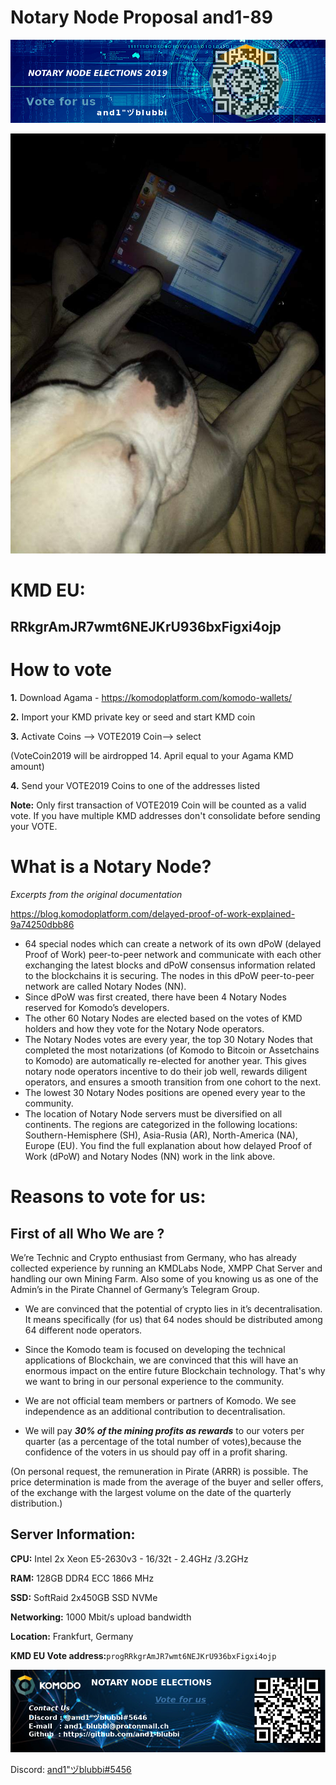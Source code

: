 # Notary Node Proposal and1-89

![Banner_1.png](./Banner_1.png)




<p align="center">
  <img width="512" src="dog.jpg" />


# KMD EU:   

## RRkgrAmJR7wmt6NEJKrU936bxFigxi4ojp 




# How to vote ##

**1.** Download Agama - https://komodoplatform.com/komodo-wallets/

**2.** Import your KMD private key or seed and start KMD coin

**3.** Activate Coins --> VOTE2019 Coin--> select

(VoteCoin2019 will be airdropped 14. April equal to your Agama KMD amount)

**4.** Send your VOTE2019 Coins to one of the addresses listed

**Note:** Only first transaction of VOTE2019 Coin will be counted as a valid vote.
If you have multiple KMD addresses don't consolidate before sending your VOTE.


# What is a Notary Node?

*Excerpts from the original documentation*

https://blog.komodoplatform.com/delayed-proof-of-work-explained-9a74250dbb86

* 64 special nodes which can create a network of its own dPoW (delayed Proof of Work) peer-to-peer network and communicate with each other exchanging the latest blocks and dPoW consensus information related to the blockchains it is securing. The nodes in this dPoW peer-to-peer network are called Notary Nodes (NN).
* Since dPoW was first created, there have been 4 Notary Nodes reserved for Komodo’s developers.
* The other 60 Notary Nodes are elected based on the votes of KMD holders and how they vote for the Notary Node operators.
* The Notary Nodes votes are every year, the top 30 Notary Nodes that completed the most notarizations (of Komodo to Bitcoin or Assetchains to Komodo) are automatically re-elected for another year. This gives notary node operators incentive to do their job well, rewards diligent operators, and ensures a smooth transition from one cohort to the next.
* The lowest 30 Notary Nodes positions are opened every year to the community.
* The location of Notary Node servers must be diversified on all continents. The regions are categorized in the following locations: Southern-Hemisphere (SH), Asia-Rusia (AR), North-America (NA), Europe (EU).
You find the full explanation about how delayed Proof of Work (dPoW) and Notary Nodes (NN) work in the link above.



# Reasons to vote for us:


## First of all Who We are ? 

We’re  Technic and Crypto enthusiast from Germany, who has already collected experience by running an KMDLabs Node, XMPP Chat Server and handling 
our own Mining Farm. Also some of you knowing us as one of the Admin’s in the 
Pirate Channel of Germany’s Telegram Group.

* We are convinced that the potential of crypto lies in it’s decentralisation. It means specifically (for us) that 64 nodes should be distributed among 64 different node operators.

* Since the Komodo team is focused on developing the technical applications of  Blockchain, we are convinced that this will have an enormous impact on the entire future Blockchain technology. That's why we want to bring in our personal experience to the community.

* We are not official team members or partners of Komodo. We see independence as an additional contribution to decentralisation.

* We will pay **_30% of the mining profits as rewards_** to our voters per quarter (as a percentage of the total number of votes),because the confidence of the voters in us should pay off in a profit sharing.

(On personal request, the remuneration in Pirate (ARRR) is possible. The price determination is made from the average of the buyer and seller offers, of the exchange with the largest volume on the date of the quarterly distribution.)


## Server Information:


**CPU:**          Intel  2x Xeon E5-2630v3 - 16/32t - 2.4GHz /3.2GHz

**RAM:**          128GB DDR4 ECC 1866 MHz

**SSD:**          SoftRaid 2x450GB SSD NVMe

**Networking:**   1000 Mbit/s upload bandwidth

**Location:**     Frankfurt, Germany




**KMD EU Vote address:**```progRRkgrAmJR7wmt6NEJKrU936bxFigxi4ojp ```





![Banner_2.png](./Banner_2.png)

Discord: [and1"ヅblubbi#5456](https://komodoplatform.com/discord)

